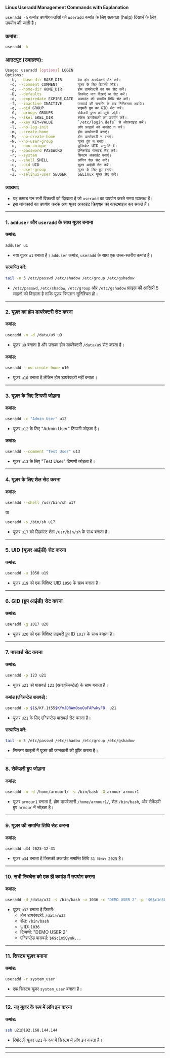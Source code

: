 **Linux Useradd Management Commands with Explanation**

`useradd -h` कमांड उपयोगकर्ताओं को `useradd` कमांड के लिए सहायता (help) दिखाने के लिए उपयोग की जाती है।

### कमांड:
```bash
useradd -h
```

### आउटपुट (उदाहरण):
```bash
Usage: useradd [options] LOGIN
Options:
  -b, --base-dir BASE_DIR       बेस होम डायरेक्टरी सेट करें।
  -c, --comment COMMENT         यूज़र के लिए टिप्पणी जोड़ें।
  -d, --home-dir HOME_DIR       होम डायरेक्टरी का पथ सेट करें।
  -D, --defaults                डिफ़ॉल्ट मान दिखाएं या सेट करें।
  -e, --expiredate EXPIRE_DATE  अकाउंट की समाप्ति तिथि सेट करें।
  -f, --inactive INACTIVE       पासवर्ड की समाप्ति के बाद निष्क्रियता अवधि।
  -g, --gid GROUP               प्राइमरी ग्रुप का GID सेट करें।
  -G, --groups GROUPS           सेकेंडरी ग्रुप्स की सूची जोड़ें।
  -k, --skel SKEL_DIR           स्केल डायरेक्टरी का उपयोग करें।
  -K, --key KEY=VALUE           `/etc/login.defs` से ओवरराइड करें।
  -l, --no-log-init             लॉग फ़ाइलों को अपडेट न करें।
  -m, --create-home             होम डायरेक्टरी बनाएं।
  -M, --no-create-home          होम डायरेक्टरी न बनाएं।
  -N, --no-user-group           यूज़र ग्रुप न बनाएं।
  -o, --non-unique              डुप्लिकेट UID अनुमति दें।
  -p, --password PASSWORD       एन्क्रिप्टेड पासवर्ड सेट करें।
  -r, --system                  सिस्टम अकाउंट बनाएं।
  -s, --shell SHELL             लॉगिन शेल सेट करें।
  -u, --uid UID                 यूज़र आईडी सेट करें।
  -U, --user-group              यूज़र के लिए ग्रुप बनाएं।
  -Z, --selinux-user SEUSER     SELinux यूज़र सेट करें।
```

### व्याख्या:
- यह कमांड उन सभी विकल्पों को दिखाता है जो `useradd` का उपयोग करते समय उपलब्ध हैं।  
- इस जानकारी का उपयोग करके आप यूज़र अकाउंट क्रिएशन को कस्टमाइज़ कर सकते हैं।  

---

### 1. **`adduser` और `useradd` के साथ यूज़र बनाना**

#### कमांड:
```bash
adduser u1
```
- नया यूज़र `u1` बनाता है। `adduser` कमांड, `useradd` के साथ एक उच्च-स्तरीय कमांड है।

#### सत्यापित करें:
```bash
tail -n 5 /etc/passwd /etc/shadow /etc/group /etc/gshadow
```
- `/etc/passwd`, `/etc/shadow`, `/etc/group` और `/etc/gshadow` फ़ाइल की आखिरी 5 लाइनों को दिखाता है ताकि यूज़र क्रिएशन सुनिश्चित हो।

---

### 2. **यूज़र का होम डायरेक्टरी सेट करना**

#### कमांड:
```bash
useradd -m -d /data/u9 u9
```
- यूज़र `u9` बनाता है और उसका होम डायरेक्टरी `/data/u9` सेट करता है।

#### कमांड:
```bash
useradd --no-create-home u10
```
- यूज़र `u10` बनाता है लेकिन होम डायरेक्टरी नहीं बनाता।

---

### 3. **यूज़र के लिए टिप्पणी जोड़ना**

#### कमांड:
```bash
useradd -c "Admin User" u12
```
- यूज़र `u12` के लिए "Admin User" टिप्पणी जोड़ता है।

#### कमांड:
```bash
useradd --comment "Test User" u13
```
- यूज़र `u13` के लिए "Test User" टिप्पणी जोड़ता है।

---

### 4. **यूज़र के लिए शेल सेट करना**

#### कमांड:
```bash
useradd --shell /usr/bin/sh u17
```
या
```bash
useradd -s /bin/sh u17
```
- यूज़र `u17` को डिफ़ॉल्ट शेल `/usr/bin/sh` के साथ बनाता है।

---

### 5. **UID (यूज़र आईडी) सेट करना**

#### कमांड:
```bash
useradd -u 1050 u19
```
- यूज़र `u19` को एक विशिष्ट UID `1050` के साथ बनाता है।

---

### 6. **GID (ग्रुप आईडी) सेट करना**

#### कमांड:
```bash
useradd -g 1017 u20
```
- यूज़र `u20` को एक विशिष्ट प्राइमरी ग्रुप ID `1017` के साथ बनाता है।

---

### 7. **पासवर्ड सेट करना**

#### कमांड:
```bash
useradd -p 123 u21
```
- यूज़र `u21` को पासवर्ड `123` (अनएन्क्रिप्टेड) के साथ बनाता है।

#### कमांड (एन्क्रिप्टेड पासवर्ड):
```bash
useradd -p $1$/Kf.1t55$KYmJDRWmOsuOuFAPwkyF8. u21
```
- यूज़र `u21` के लिए एन्क्रिप्टेड पासवर्ड सेट करता है।

#### सत्यापित करें:
```bash
tail -n 5 /etc/passwd /etc/shadow /etc/group /etc/gshadow
```
- सिस्टम फाइलों में यूज़र की जानकारी की पुष्टि करता है।

---

### 8. **सेकेंडरी ग्रुप जोड़ना**

#### कमांड:
```bash
useradd -m -d /home/armour1/ -s /bin/bash -G armour armour1
```
- यूज़र `armour1` बनाता है, होम डायरेक्टरी `/home/armour1/`, शेल `/bin/bash`, और सेकेंडरी ग्रुप `armour` में जोड़ता है।

---

### 9. **यूज़र की समाप्ति तिथि सेट करना**

#### कमांड:
```bash
useradd u34 2025-12-31
```
- यूज़र `u34` बनाता है जिसकी अकाउंट समाप्ति तिथि `31 दिसंबर 2025` है।

---

### 10. **सभी स्विचेस को एक ही कमांड में उपयोग करना**

#### कमांड:
```bash
useradd -d /data/u32 -s /bin/bash -u 1036 -c "DEMO USER 2" -p '$6$c1n5QyuN4TE5Dirg$AkrYuYKGDAwBn3ELyM7Vt2KSDCapZkN4JQwi1857HUwz6e1Y.kvdKs5xIULbCoKwibD.IEiMnC' u32
```
- यूज़र `u32` बनाता है जिसमें:
  - होम डायरेक्टरी: `/data/u32`
  - शेल: `/bin/bash`
  - UID: `1036`
  - टिप्पणी: "DEMO USER 2"
  - एन्क्रिप्टेड पासवर्ड: `$6$c1n5QyuN...`

---

### 11. **सिस्टम यूज़र बनाना**

#### कमांड:
```bash
useradd -r system_user
```
- एक सिस्टम यूज़र `system_user` बनाता है।

---

### 12. **नए यूज़र के रूप में लॉग इन करना**

#### कमांड:
```bash
ssh u21@192.168.144.144
```
- रिमोटली यूज़र `u21` के रूप में सिस्टम में लॉग इन करता है।

---
---
